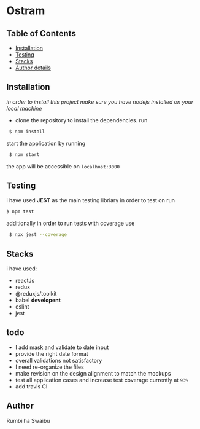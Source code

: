 # Ostram

## Table of Contents
- [Installation](#Installation)
- [Testing](#Testing)
- [Stacks](#Stacks)
- [Author details](#Author)


## Installation
*in order to install this project make sure you have nodejs installed on your local machine*
- clone the repository
 to install the dependencies. run
```sh
 $ npm install
 ```
 start the application by running
```sh
 $ npm start
 ```
the app will be accessible on `localhost:3000`


## Testing
i have used **JEST** as the main testing libriary in order to test on run 
 ```sh
 $ npm test
 ```
 
additionally in order to run tests with coverage use 
```sh
 $ npx jest --coverage
 ```
 
## Stacks
i have used:
- reactJs
- redux
- @reduxjs/toolkit
- babel
**developent**
- eslint
- jest


## todo
- I add mask and validate to date input
- provide the right date format
- overall validations not satisfactory
- I need re-organize the files
- make revision on the design alignment to match the mockups
- test all application cases and increase test coverage currently at `93%`
- add travis CI

## Author
Rumbiiha Swaibu